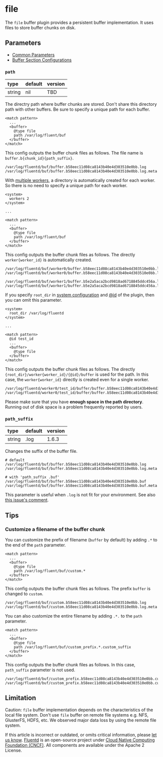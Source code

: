 # file

The `file` buffer plugin provides a persistent buffer implementation. It uses files to store buffer chunks on disk.

## Parameters

* [Common Parameters](../configuration/plugin-common-parameters.md)
* [Buffer Section Configurations](../configuration/buffer-section.md)

### `path`

| type | default | version |
| :--- | :--- | :--- |
| string | nil | TBD |

The directry path where buffer chunks are stored. Don't share this directory path with other buffers.
Be sure to specify a unique path for each buffer.

```text
<match pattern>
  ...
  <buffer>
    @type file
    path /var/log/fluent/buf
  </buffer>
</match>
```

This config outputs the buffer chunk files as follows. The file name is `buffer.b{chunk_id}{path_suffix}`.

```text
/var/log/fluentd/buf/buffer.b58eec11d08ca8143b40e4d303510e0bb.log
/var/log/fluentd/buf/buffer.b58eec11d08ca8143b40e4d303510e0bb.log.meta
```

With [multiple workers](../deployment/multi-process-workers.md), a directory is automatically created for each worker.
So there is no need to specify a unique path for each worker.

```text
<system>
  workers 2
</system>

...

<match pattern>
  ...
  <buffer>
    @type file
    path /var/log/fluent/buf
  </buffer>
</match>
```

This config outputs the buffer chunk files as follows. The directly `worker{worker_id}` is automatically created.

```text
/var/log/fluentd/buf/worker0/buffer.b58eec11d08ca8143b40e4d303510e0bb.log
/var/log/fluentd/buf/worker0/buffer.b58eec11d08ca8143b40e4d303510e0bb.log.meta

/var/log/fluentd/buf/worker1/buffer.b5e2a5aca2bcd9818ad6718845ddc456a.log
/var/log/fluentd/buf/worker1/buffer.b5e2a5aca2bcd9818ad6718845ddc456a.log.meta
```

If you specify `root_dir` in [system configuration](../deployment/system-config.md) and [@id](../configuration/plugin-common-parameters.md#id) of the plugin,
then you can omit this parameter.

```text
<system>
  root_dir /var/log/fluentd
</system>

...

<match pattern>
  @id test_id
  ...
  <buffer>
    @type file
  </buffer>
</match>
```

This config outputs the buffer chunk files as follows. The directly `{root_dir}/worker{worker_id}/{@id}/buffer` is used for the path.
In this case, the `worker{worker_id}` directly is created even for a single worker.

```text
/var/log/fluentd/worker0/test_id/buffer/buffer.b58eec11d08ca8143b40e4d303510e0bb.log
/var/log/fluentd/worker0/test_id/buffer/buffer.b58eec11d08ca8143b40e4d303510e0bb.log.meta
```

Please make sure that you have **enough space in the path directory**. Running out of disk space is a problem frequently reported by users.

### `path_suffix`

| type | default | version |
| :--- | :--- | :--- |
| string | .log | 1.6.3 |

Changes the suffix of the buffer file.

```text
# default 
/var/log/fluentd/buf/buffer.b58eec11d08ca8143b40e4d303510e0bb.log
/var/log/fluentd/buf/buffer.b58eec11d08ca8143b40e4d303510e0bb.log.meta

# with 'path_suffix .buf'
/var/log/fluentd/buf/buffer.b58eec11d08ca8143b40e4d303510e0bb.buf
/var/log/fluentd/buf/buffer.b58eec11d08ca8143b40e4d303510e0bb.buf.meta
```

This parameter is useful when `.log` is not fit for your environment. See also [this issue's comment](https://github.com/fluent/fluentd/issues/2236#issuecomment-514733974).

## Tips

### Customize a filename of the buffer chunk

You can customize the prefix of filename (`buffer` by default) by adding `.*` to the end of the `path` parameter.

```text
<match pattern>
  ...
  <buffer>
    @type file
    path /var/log/fluent/buf/custom.*
  </buffer>
</match>
```

This config outputs the buffer chunk files as follows. The prefix `buffer` is changed to `custom`.

```text
/var/log/fluentd/buf/custom.b58eec11d08ca8143b40e4d303510e0bb.log
/var/log/fluentd/buf/custom.b58eec11d08ca8143b40e4d303510e0bb.log.meta
```

You can also customize the entire filename by adding `.*.` to the `path` parameter.

```text
<match pattern>
  ...
  <buffer>
    @type file
    path /var/log/fluent/buf/custom_prefix.*.custom_suffix
  </buffer>
</match>
```

This config outputs the buffer chunk files as follows. In this case, `path_suffix` parameter is not used.

```text
/var/log/fluentd/buf/custom_prefix.b58eec11d08ca8143b40e4d303510e0bb.custom_suffix
/var/log/fluentd/buf/custom_prefix.b58eec11d08ca8143b40e4d303510e0bb.custom_suffix.meta
```

## Limitation

Caution: `file` buffer implementation depends on the characteristics of the local file system. Don't use `file` buffer on remote file systems e.g. NFS, GlusterFS, HDFS, etc. We observed major data loss by using the remote file system.

If this article is incorrect or outdated, or omits critical information, please [let us know](https://github.com/fluent/fluentd-docs-gitbook/issues?state=open). [Fluentd](http://www.fluentd.org/) is an open-source project under [Cloud Native Computing Foundation \(CNCF\)](https://cncf.io/). All components are available under the Apache 2 License.

